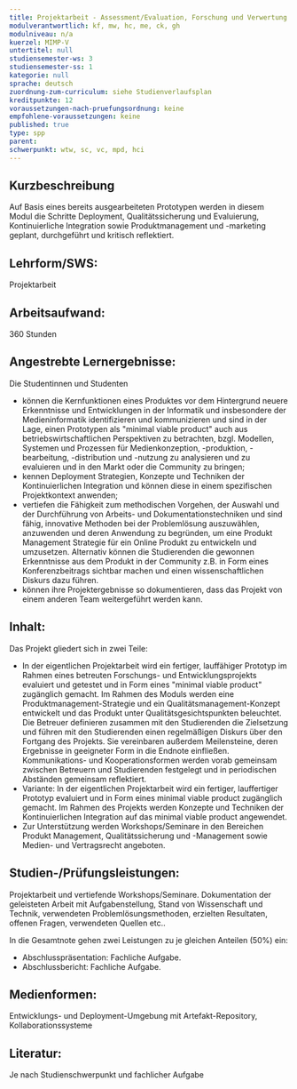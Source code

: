 ```yaml
---
title: Projektarbeit - Assessment/Evaluation, Forschung und Verwertung im Kontext des Studienschwerpunkts
modulverantwortlich: kf, mw, hc, me, ck, gh
modulniveau: n/a
kuerzel: MIMP-V
untertitel: null
studiensemester-ws: 3
studiensemester-ss: 1
kategorie: null
sprache: deutsch
zuordnung-zum-curriculum: siehe Studienverlaufsplan
kreditpunkte: 12
voraussetzungen-nach-pruefungsordnung: keine
empfohlene-voraussetzungen: keine
published: true
type: spp
parent: 
schwerpunkt: wtw, sc, vc, mpd, hci
---
```


## Kurzbeschreibung
Auf Basis eines bereits ausgearbeiteten Prototypen werden in diesem Modul die Schritte Deployment, Qualitätssicherung und Evaluierung, Kontinuierliche Integration sowie Produktmanagement und -marketing geplant, durchgeführt und kritisch reflektiert.

## Lehrform/SWS: 
Projektarbeit

## Arbeitsaufwand: 
360 Stunden

## Angestrebte Lernergebnisse:
Die Studentinnen und Studenten
- können die Kernfunktionen eines Produktes vor dem Hintergrund neuere Erkenntnisse und Entwicklungen in der Informatik und insbesondere der Medieninformatik identifizieren und kommunizieren und sind in der Lage, einen Prototypen als "minimal viable product" auch aus betriebswirtschaftlichen Perspektiven zu betrachten, bzgl. Modellen, Systemen und Prozessen für Medienkonzeption, -produktion, -bearbeitung, -distribution und -nutzung zu analysieren und zu evaluieren und in den Markt oder die Community zu bringen;
- kennen Deployment Strategien, Konzepte und Techniken der Kontinuierlichen Integration und können diese in einem spezifischen Projektkontext anwenden;
- vertiefen die Fähigkeit zum methodischen Vorgehen, der Auswahl und der Durchführung von Arbeits- und Dokumentationstechniken und sind fähig, innovative Methoden bei der Problemlösung auszuwählen, anzuwenden und deren Anwendung zu begründen, um eine Produkt Management Strategie für ein Online Produkt zu entwickeln und umzusetzen. Alternativ können die Studierenden die gewonnen Erkenntnisse aus dem Produkt in der Community z.B. in Form eines Konferenzbeitrags sichtbar machen und einen wissenschaftlichen Diskurs dazu führen.
- können ihre Projektergebnisse so dokumentieren, dass das Projekt von einem anderen Team weitergeführt werden kann.


## Inhalt:
Das Projekt gliedert sich in zwei Teile:
- In der eigentlichen Projektarbeit wird ein fertiger, lauffähiger Prototyp im Rahmen eines betreuten Forschungs- und Entwicklungsprojekts evaluiert und getestet und in Form eines "minimal viable product" zugänglich gemacht. Im Rahmen des Moduls werden eine Produktmanagement-Strategie und ein Qualitätsmanagement-Konzept entwickelt und das Produkt unter Qualitätsgesichtspunkten beleuchtet. Die Betreuer definieren zusammen mit den Studierenden die Zielsetzung und führen mit den Studierenden einen regelmäßigen Diskurs über den Fortgang des Projekts. Sie vereinbaren außerdem Meilensteine, deren Ergebnisse in geeigneter Form in die Endnote einfließen. Kommunikations- und Kooperationsformen werden vorab gemeinsam zwischen Betreuern und Studierenden festgelegt und in periodischen Abständen gemeinsam reflektiert.
- Variante: In der eigentlichen Projektarbeit wird ein fertiger, lauffertiger Prototyp evaluiert und in Form eines minimal viable product zugänglich gemacht. Im Rahmen des Projekts werden Konzepte und Techniken der Kontinuierlichen Integration auf das minimal viable product angewendet. 
- Zur Unterstützung werden Workshops/Seminare in den Bereichen Produkt Management, Qualitätssicherung und -Management sowie Medien- und Vertragsrecht angeboten.

## Studien-/Prüfungsleistungen:
Projektarbeit und vertiefende Workshops/Seminare. Dokumentation der geleisteten Arbeit mit Aufgabenstellung, Stand von Wissenschaft und Technik, verwendeten Problemlösungsmethoden, erzielten Resultaten, offenen Fragen, verwendeten Quellen etc..

In die Gesamtnote gehen zwei Leistungen zu je gleichen Anteilen (50%) ein:
- Abschlusspräsentation: Fachliche Aufgabe.
- Abschlussbericht: Fachliche Aufgabe.


## Medienformen:
Entwicklungs- und Deployment-Umgebung mit Artefakt-Repository, Kollaborationssysteme

## Literatur:
Je nach Studienschwerpunkt und fachlicher Aufgabe
